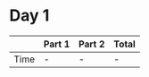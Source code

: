 # Day 1
|      | Part 1 | Part 2 | Total |
|------|--------|--------|-------|
| Time | -      | -      | -     |

```python

```
